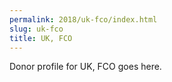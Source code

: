 ```yaml
---
permalink: 2018/uk-fco/index.html
slug: uk-fco
title: UK, FCO
---
```


Donor profile for UK, FCO goes here.
